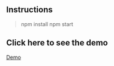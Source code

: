 ## Instructions

> npm install
> npm start

## Click here to see the demo 
<a href="https://pallav-125.github.io/cdl-budget">Demo</a>
